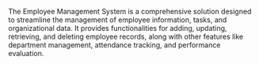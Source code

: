 The Employee Management System is a comprehensive solution designed to streamline the management of employee information, tasks, and organizational data. It provides functionalities for adding, updating, retrieving, and deleting employee records, along with other features like department management, attendance tracking, and performance evaluation.
